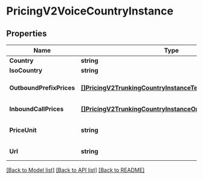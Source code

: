 # PricingV2VoiceCountryInstance

## Properties

Name | Type | Description | Notes
------------ | ------------- | ------------- | -------------
**Country** | **string** | The name of the country |[optional] 
**IsoCountry** | **string** | The ISO country code |[optional] 
**OutboundPrefixPrices** | [**[]PricingV2TrunkingCountryInstanceTerminatingPrefixPrices**](PricingV2TrunkingCountryInstanceTerminatingPrefixPrices.md) | The list of OutboundPrefixPriceWithOrigin records |[optional] 
**InboundCallPrices** | [**[]PricingV2TrunkingCountryInstanceOriginatingCallPrices**](PricingV2TrunkingCountryInstanceOriginatingCallPrices.md) | The list of InboundCallPrice records |[optional] 
**PriceUnit** | **string** | The currency in which prices are measured, in ISO 4127 format (e.g. usd, eur, jpy) |[optional] 
**Url** | **string** | The absolute URL of the resource |[optional] 

[[Back to Model list]](../README.md#documentation-for-models) [[Back to API list]](../README.md#documentation-for-api-endpoints) [[Back to README]](../README.md)


